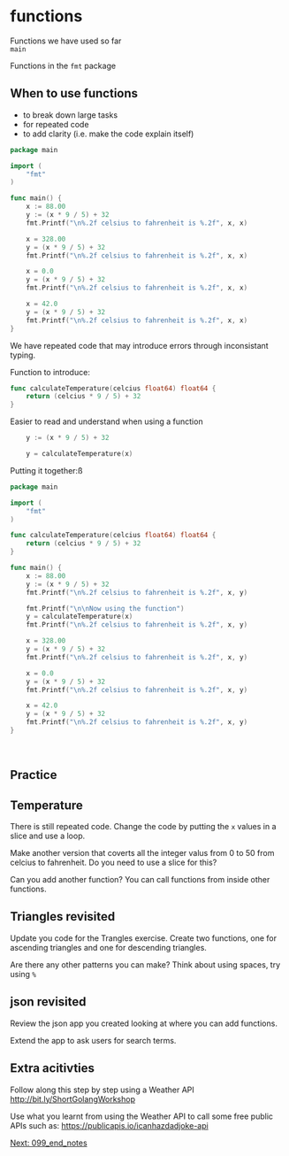 # functions

Functions we have used so far  
`main`

Functions in the `fmt` package


## When to use functions
- to break down large tasks
- for repeated code
- to add clarity (i.e. make the code explain itself)

```go
package main

import (
	"fmt"
)

func main() {
	x := 88.00
	y := (x * 9 / 5) + 32
	fmt.Printf("\n%.2f celsius to fahrenheit is %.2f", x, x)

	x = 328.00
	y = (x * 9 / 5) + 32
	fmt.Printf("\n%.2f celsius to fahrenheit is %.2f", x, x)

	x = 0.0
	y = (x * 9 / 5) + 32
	fmt.Printf("\n%.2f celsius to fahrenheit is %.2f", x, x)

	x = 42.0
	y = (x * 9 / 5) + 32
	fmt.Printf("\n%.2f celsius to fahrenheit is %.2f", x, x)
}
```

We have repeated code that may introduce errors through inconsistant typing.

Function to introduce:
```go
func calculateTemperature(celcius float64) float64 {
	return (celcius * 9 / 5) + 32
}
```

Easier to read and understand when using a function
```go
	y := (x * 9 / 5) + 32

	y = calculateTemperature(x)
```

Putting it together:ß
```go
package main

import (
	"fmt"
)

func calculateTemperature(celcius float64) float64 {
	return (celcius * 9 / 5) + 32
}

func main() {
	x := 88.00
	y := (x * 9 / 5) + 32
	fmt.Printf("\n%.2f celsius to fahrenheit is %.2f", x, y)

	fmt.Printf("\n\nNow using the function")
	y = calculateTemperature(x)
	fmt.Printf("\n%.2f celsius to fahrenheit is %.2f", x, y)

	x = 328.00
	y = (x * 9 / 5) + 32
	fmt.Printf("\n%.2f celsius to fahrenheit is %.2f", x, y)

	x = 0.0
	y = (x * 9 / 5) + 32
	fmt.Printf("\n%.2f celsius to fahrenheit is %.2f", x, y)

	x = 42.0
	y = (x * 9 / 5) + 32
	fmt.Printf("\n%.2f celsius to fahrenheit is %.2f", x, y)
}
```
<br />

## Practice

## Temperature
There is still repeated code. Change the code by putting  the `x` values in a slice and use a loop.

Make another version that coverts all the integer valus from 0 to 50 from celcius to fahrenheit. Do you need to use a slice for this?

Can you add another function? You can call functions from inside other functions.

## Triangles revisited
Update you code for the Trangles exercise. Create two functions, one for ascending triangles and one for descending triangles.

Are there any other patterns you can make?
Think about using spaces, try using `%`


## json revisited
Review the json app you created looking at where you can add functions. 

Extend the app to ask users for search terms.

## Extra acitivties

Follow along this step by step using a Weather API   
http://bit.ly/ShortGolangWorkshop

Use what you learnt from using the Weather API to call some free public APIs such as: 
https://publicapis.io/icanhazdadjoke-api


[Next: 099_end_notes](/099_end_notes.md)